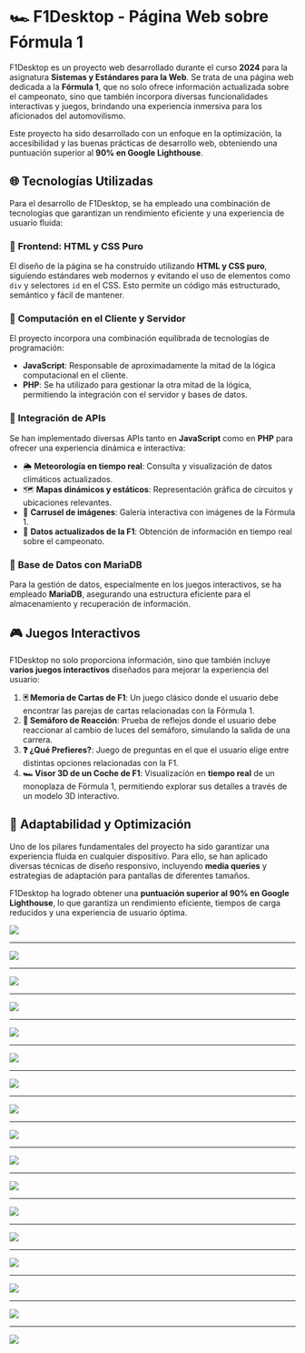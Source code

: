 <h1>🏎️ F1Desktop - Página Web sobre Fórmula 1</h1>  

F1Desktop es un proyecto web desarrollado durante el curso **2024** para la asignatura **Sistemas y Estándares para la Web**. Se trata de una página web dedicada a la **Fórmula 1**, que no solo ofrece información actualizada sobre el campeonato, sino que también incorpora diversas funcionalidades interactivas y juegos, brindando una experiencia inmersiva para los aficionados del automovilismo.  

Este proyecto ha sido desarrollado con un enfoque en la optimización, la accesibilidad y las buenas prácticas de desarrollo web, obteniendo una puntuación superior al **90% en Google Lighthouse**.  

## 🌐 Tecnologías Utilizadas  

Para el desarrollo de F1Desktop, se ha empleado una combinación de tecnologías que garantizan un rendimiento eficiente y una experiencia de usuario fluida:  

### 🔹 **Frontend: HTML y CSS Puro**  
El diseño de la página se ha construido utilizando **HTML y CSS puro**, siguiendo estándares web modernos y evitando el uso de elementos como `div` y selectores `id` en el CSS. Esto permite un código más estructurado, semántico y fácil de mantener.  

### 🔹 **Computación en el Cliente y Servidor**  
El proyecto incorpora una combinación equilibrada de tecnologías de programación:  
- **JavaScript**: Responsable de aproximadamente la mitad de la lógica computacional en el cliente.  
- **PHP**: Se ha utilizado para gestionar la otra mitad de la lógica, permitiendo la integración con el servidor y bases de datos.  

### 🔹 **Integración de APIs**  
Se han implementado diversas APIs tanto en **JavaScript** como en **PHP** para ofrecer una experiencia dinámica e interactiva:  
- 🌦️ **Meteorología en tiempo real**: Consulta y visualización de datos climáticos actualizados.  
- 🗺️ **Mapas dinámicos y estáticos**: Representación gráfica de circuitos y ubicaciones relevantes.  
- 🎠 **Carrusel de imágenes**: Galería interactiva con imágenes de la Fórmula 1.  
- 🏁 **Datos actualizados de la F1**: Obtención de información en tiempo real sobre el campeonato.  

### 🔹 **Base de Datos con MariaDB**  
Para la gestión de datos, especialmente en los juegos interactivos, se ha empleado **MariaDB**, asegurando una estructura eficiente para el almacenamiento y recuperación de información.  

## 🎮 Juegos Interactivos  

F1Desktop no solo proporciona información, sino que también incluye **varios juegos interactivos** diseñados para mejorar la experiencia del usuario:  

1. **🃏 Memoria de Cartas de F1**: Un juego clásico donde el usuario debe encontrar las parejas de cartas relacionadas con la Fórmula 1.  
2. **🚦 Semáforo de Reacción**: Prueba de reflejos donde el usuario debe reaccionar al cambio de luces del semáforo, simulando la salida de una carrera.  
3. **❓ ¿Qué Prefieres?**: Juego de preguntas en el que el usuario elige entre distintas opciones relacionadas con la F1.  
4. **🏎️ Visor 3D de un Coche de F1**: Visualización en **tiempo real** de un monoplaza de Fórmula 1, permitiendo explorar sus detalles a través de un modelo 3D interactivo.  

## 📱 Adaptabilidad y Optimización  

Uno de los pilares fundamentales del proyecto ha sido garantizar una experiencia fluida en cualquier dispositivo. Para ello, se han aplicado diversas técnicas de diseño responsivo, incluyendo **media queries** y estrategias de adaptación para pantallas de diferentes tamaños.  

F1Desktop ha logrado obtener una **puntuación superior al 90% en Google Lighthouse**, lo que garantiza un rendimiento eficiente, tiempos de carga reducidos y una experiencia de usuario óptima.  

![](captures/Capture_1.png)  

<sep>  

---  

![](captures/Capture_2.png)  

<sep>  

---  

![](captures/Capture_3.png)  

<sep>  

---  

![](captures/Capture_4.png)  

<sep>  

---  

![](captures/Capture_5.png)  

<sep>  

---  

![](captures/Capture_6.png)  

<sep>  

---  

![](captures/Capture_7.png)  

<sep>  

---  

![](captures/Capture_8.png)  

<sep>  

---  

![](captures/Capture_9.png)  

<sep>  

---  

![](captures/Capture_10.png)  

<sep>  

---  

![](captures/Capture_11.png)  

<sep>  

---  

![](captures/Capture_12.png)  

<sep>  

---  

![](captures/Capture_13.png)  

<sep>  

---  

![](captures/Capture_14.png)  

<sep>  

---  

![](captures/Capture_15.png)  

<sep>  

---  

![](captures/Capture_16.png)  

<sep>  

---  

![](captures/Capture_17.png)  

 


